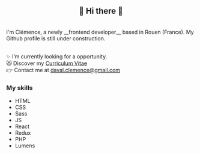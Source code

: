  ## <div align=center> 👋 Hi there 👋 </div>

<br>
I'm Clémence, a newly __frontend developer__ based in Rouen (France). My Github profile is still under construction.
<br>
<br>

:sparkles: I’m currently looking for a opportunity. <br>
:heart_eyes_cat: Discover my [Curriculum Vitae](https://drive.google.com/file/d/1zYB_7pVlCNmlBe_Q0xeHSFRZum2sSehL/view) <br>
:point_right: Contact me at daval.clemence@gmail.com


### My skills 

- HTML
- CSS
- Sass
- JS
- React
- Redux
- PHP
- Lumens
